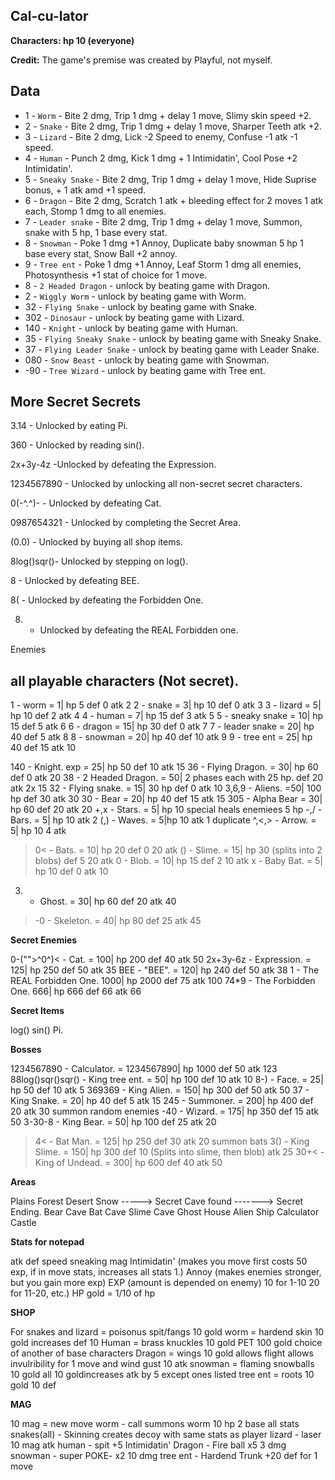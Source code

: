 ## Cal-cu-lator

**Characters: hp 10 (everyone)**

**Credit:** The game's premise was created by Playful, not myself. 

## Data
- 1 - `Worm` - Bite  2 dmg, Trip 1 dmg + delay 1 move, Slimy skin speed +2.
- 2 - `Snake` - Bite  2 dmg, Trip 1 dmg + delay 1 move, Sharper Teeth atk +2.
- 3 - `Lizard` - Bite  2 dmg, Lick -2 Speed to enemy, Confuse -1 atk -1 speed.
- 4 - `Human` - Punch 2 dmg, Kick 1 dmg + 1 Intimidatin', Cool Pose +2 Intimidatin'.
- 5 - `Sneaky Snake` - Bite  2 dmg, Trip 1 dmg + delay 1 move, Hide Suprise bonus, + 1 atk amd +1 speed.
- 6 - `Dragon` - Bite  2 dmg, Scratch 1 atk + bleeding effect for 2 moves 1 atk each, Stomp 1 dmg to all enemies.
- 7 - `Leader snake` - Bite  2 dmg, Trip 1 dmg + delay 1 move, Summon, snake with 5 hp, 1 base every stat.
- 8 - `Snowman` - Poke 1 dmg +1 Annoy, Duplicate baby snowman 5 hp 1 base every stat, Snow Ball +2 annoy.
- 9 - `Tree ent` - Poke 1 dmg +1 Annoy, Leaf Storm 1 dmg all enemies, Photosynthesis +1 stat of choice for 1 move.
- 8 - `2 Headed Dragon` - unlock by beating game with Dragon.
- 2 - `Wiggly Worm` - unlock by beating game with Worm.
- 32 - `Flying Snake` - unlock by beating game with Snake.
- 302 - `Dinosaur` - unlock by beating game with Lizard.
- 140 - `Knight` - unlock by beating game with Human.
- 35 - `Flying Sneaky Snake` - unlock by beating game with Sneaky Snake.
- 37 - `Flying Leader Snake` - unlock by beating game with Leader Snake.
- 080 - `Snow Beast` - unlock by beating game with Snowman.
- -90 - `Tree Wizard` - unlock by beating game with Tree ent.

## More Secret Secrets

3.14 - Unlocked by eating Pi.

360 - Unlocked by reading sin().

2x+3y-4z -Unlocked by defeating the Expression.

1234567890 - Unlocked by unlocking all non-secret secret characters.

0(-^.^)- - Unlocked by defeating Cat.

0987654321 - Unlocked by completing the Secret Area.

(0.0) - Unlocked by buying all shop items.

8log()sqr()- Unlocked by stepping on log().

8 - Unlocked by defeating BEE.

8( - Unlocked by defeating the Forbidden One.

8) - Unlocked by defeating the REAL Forbidden one.

Enemies

## all playable characters (Not secret).

1 - worm = 1| hp 5 def 0 atk 2
2 - snake = 3| hp 10 def 0 atk 3
3 - lizard = 5| hp 10 def 2 atk 4
4 - human = 7| hp 15 def 3 atk 5
5 - sneaky snake = 10| hp 15 def 5 atk 6
6 - dragon = 15| hp 30 def 0 atk 7
7 - leader snake = 20| hp 40 def 5 atk 8
8 - snowman = 20| hp 40 def 10 atk 9
9 - tree ent = 25| hp 40 def 15 atk 10

140 - Knight. exp = 25| hp 50 def 10 atk 15
36 - Flying Dragon. = 30| hp 60 def 0 atk 20
38 - 2 Headed Dragon. = 50| 2 phases each with 25 hp. def 20 atk 2x 15
32 - Flying snake. = 15| 30 hp def 0 atk 10
3,6,9 - Aliens. =50| 100 hp def 30 atk 30
30 - Bear = 20| hp 40 def 15 atk 15
305 - Alpha Bear = 30| hp 60 def 20 atk 20
+,x - Stars. = 5| hp 10 special heals enemiees 5 hp
-,/ - Bars. = 5| hp 10 atk 2
(,) - Waves. = 5|hp 10 atk 1 duplicate
^,<,> - Arrow. = 5| hp 10 4 atk
>0< - Bats. = 10| hp 20 def 0 20 atk
() - Slime. = 15| hp 30 (splits into 2 blobs) def 5 20 atk
0 - Blob. = 10| hp 15 def 2 10 atk
x - Baby Bat. = 5| hp 10 def 0 atk 10
3) - Ghost. = 30| hp 60 def 20 atk 40
>-0 - Skeleton. = 40| hp 80 def 25 atk 45


**Secret Enemies**

0-("">^0^)< - Cat. = 100| hp 200 def 40 atk 50
2x+3y-6z - Expression. = 125| hp 250 def 50 atk 35
BEE - "BEE". = 120| hp 240 def 50 atk 38
1 - The REAL Forbidden One. 1000| hp 2000 def 75 atk 100
74*9 - The Forbidden One. 666| hp 666 def 66 atk 66

**Secret Items**

log() 
sin() 
Pi. 

**Bosses**

1234567890 - Calculator. = 1234567890| hp 1000 def 50 atk 123
88log()sqr()sqr() - King tree ent. = 50| hp 100 def 10 atk 10
8-) - Face. = 25| hp 50 def 10 atk 5
369369 - King Alien. = 150| hp 300 def 50 atk 50
37 - King Snake. = 20| hp 40 def 5 atk 15
245 - Summoner. = 200| hp 400 def 20 atk 30 summon random enemies
-40 - Wizard. = 175| hp 350 def 15 atk 50
3-30-8 - King Bear. = 50| hp 100 def 25 atk 20
>4< - Bat Man. = 125| hp 250 def 30 atk 20 summon bats
3() - King Slime. = 150| hp 300 def 10 (Splits into slime, then blob) atk 25
30+< - King of Undead. = 300| hp 600 def 40  atk 50

**Areas**

Plains
Forest
Desert
Snow -----> Secret Cave found -------> Secret Ending.
Bear Cave
Bat Cave
Slime Cave
Ghost House
Alien Ship
Calculator Castle




**Stats for notepad**


atk
def
speed
sneaking
mag
Intimidatin' (makes you move first costs 50 exp, if in move stats, increases all stats 1.)
Annoy (makes enemies stronger, but you gain more exp)
EXP (amount is depended on enemy) 10 for 1-10 20 for 11-20, etc.)
HP
gold = 1/10 of hp




**SHOP**

For snakes and lizard = poisonus spit/fangs 10 gold
worm = hardend skin 10 gold increases def 10
Human = brass knuckles	10 gold				PET 100 gold choice of another of base characters
Dragon = wings 10 gold allows flight allows invulribility for 1 move and wind gust 10 atk
snowman = flaming snowballs 10 gold		all 10 goldincreases atk by 5 except ones listed
tree ent = roots 10 gold 10 def




**MAG** 

10 mag = new move worm - call summons worm 10 hp 2 base all stats
snakes(all) - Skinning creates decoy with same stats as player
lizard - laser 10 mag atk
human - spit +5 Intimidatin'
Dragon - Fire ball x5 3 dmg
snowman - super POKE- x2 10 dmg
tree ent - Hardend Trunk +20 def for 1 move
